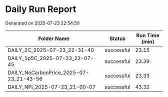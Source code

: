 # Daily Run Report
Generated on 2025-07-23 22:54:50

| Folder Name | Status     | Run Time (min) |
|-------------|------------|----------------|
| DAILY_2C_2025-07-23_22-31-40 | successful | 23.15 |
| DAILY_1p5C_2025-07-23_22-07-45 | successful | 23.39 |
| DAILY_NoCarbonPrice_2025-07-23_21-43-56 | successful | 23.33 |
| DAILY_NPi_2025-07-23_21-00-07 | successful | 43.32 |
